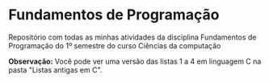 # Fundamentos de Programação
 Repositório com todas as minhas atividades da disciplina Fundamentos de Programação do 1º semestre do curso Ciências da computação

**Observação:**
Você pode ver uma versão das listas 1 a 4 em linguagem C na pasta "Listas antigas em C".
